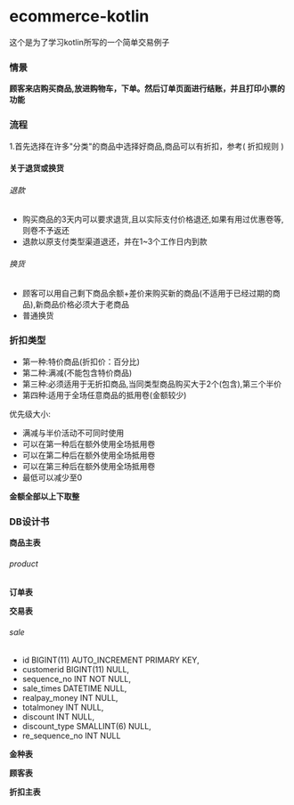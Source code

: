 # ecommerce-kotlin
这个是为了学习kotlin所写的一个简单交易例子
### 情景
**顾客来店购买商品,放进购物车，下单。然后订单页面进行结账，并且打印小票的功能**

### 流程
1.首先选择在许多"分类"的商品中选择好商品,商品可以有折扣，参考( <a name="discount_rule">折扣规则</a> )

#### 关于退货或换货
###### 退款
+ 购买商品的3天内可以要求退货,且以实际支付价格退还,如果有用过优惠卷等,则卷不予返还
+ 退款以原支付类型渠道退还，并在1~3个工作日内到款
###### 换货
+ 顾客可以用自己剩下商品余额+差价来购买新的商品(不适用于已经过期的商品),新商品价格必须大于老商品
+ 普通换货
### <p id="discount_rule">折扣类型</p>
+ 第一种:特价商品(折扣价：百分比)
+ 第二种:满减(不能包含特价商品)
+ 第三种:必须适用于无折扣商品,当同类型商品购买大于2个(包含),第三个半价
+ 第四种:适用于全场任意商品的抵用卷(金额较少)

优先级大小:
+ 满减与半价活动不可同时使用
+ 可以在第一种后在额外使用全场抵用卷
+ 可以在第二种后在额外使用全场抵用卷
+ 可以在第三种后在额外使用全场抵用卷
+ 最低可以减少至0

**金额全部以上下取整**


### DB设计书

**商品主表**
###### product


**订单表**



**交易表**
###### sale
 + id             BIGINT(11) AUTO_INCREMENT PRIMARY KEY,
 + customerid     BIGINT(11) NULL,
 + sequence_no    INT        NOT NULL,
 + sale_times     DATETIME   NULL,
 + realpay_money  INT        NULL,
 + totalmoney     INT        NULL,
 + discount       INT        NULL,
 + discount_type  SMALLINT(6) NULL,
 + re_sequence_no INT        NULL



**金种表**



**顾客表**



**折扣主表**